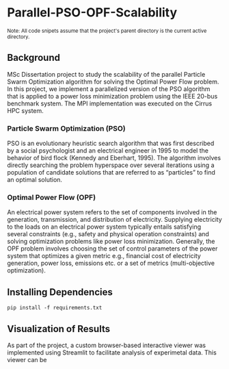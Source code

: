 # Parallel-PSO-OPF-Scalability
<small>Note: All code snipets assume that the project's parent directory is the current active directory.</small>

## Background
MSc Dissertation project to study the scalability of the parallel Particle Swarm Optimization algorithm for solving the Optimal Power Flow problem.
In this project, we implement a parallelized version of the PSO algorithm that is applied to a power loss minimization problem using the IEEE 20-bus benchmark system. The MPI implementation was executed on the Cirrus HPC system. 

### Particle Swarm Optimization (PSO)
PSO is an evolutionary heuristic search algorithm that was first described by a social psychologist and an electrical engineer in 1995 to model the behavior of bird flock (Kennedy and Eberhart, 1995). The algorithm involves directly searching the problem hyperspace over several iterations using a population of candidate solutions that are referred to as “particles” to find an optimal solution.

### Optimal Power Flow (OPF)
An electrical power system refers to the set of components involved in the generation, transmission, and distribution of electricity. Supplying electricity to the loads on an electrical power system typically entails satisfying several constraints (e.g., safety and physical operation constraints) and solving optimization problems like power loss minimization. Generally, the OPF problem involves choosing the set of control parameters of the power system that optimizes a given metric e.g., financial cost of electricity generation, power loss, emissions etc. or a set of metrics (multi-objective optimization).

## Installing Dependencies 
<code>pip install -f requirements.txt</code>

## Visualization of Results
As part of the project, a custom browser-based interactive viewer was implemented using <link>Streamlit</link> to facilitate analysis of experimetal data. This viewer can be 
